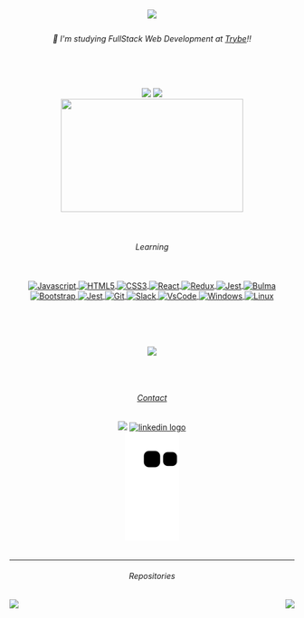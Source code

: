 <h1 align="center">
  <a href="https://git.io/typing-svg">
    <img src="https://readme-typing-svg.herokuapp.com/?lines=Hello+World!+👋;+I'am+Rafael+Souza!+🇧🇷;&center=true&size=30">
  </a>
<!--   <img align="right" width=130 src="https://c.tenor.com/rkY5QA5c3VAAAAAC/gato-digitando.gif" /> -->
</h1>

<h6 align="center">🌱 I'm studying FullStack Web Development at <a href="https://www.betrybe.com/"><i>Trybe</i></a>!!</h6>
<br>

##

<div align="center">
  <img width=430 src="https://github-readme-stats.vercel.app/api?hide_title=true&&include_all_commits=true&count_private=true&disable_animations=false&username=Rafael-Souza-97&show_icons=true&theme=react&border_color=61dafb&hide_border=true" />
  <img width=140 src="https://c.tenor.com/rkY5QA5c3VAAAAAC/gato-digitando.gif" />
</div>

<div align="center">
  <img align="center" width="80%" height=200 src="https://activity-graph.herokuapp.com/graph?username=Rafael-Souza-97&theme=react-dark&bg_color=20232a&hide_border=true&include_all_commits=true&count_private=true&disable_animations=false" />
</div>

<br>
<br>

<h6 align="center">Learning</h6>

<div align="center">
  <a href="https://github.com/Rafael-Souza-97" /><br>
  <img align="center" alt="Javascript" height="35" width="60" src="https://cdn.jsdelivr.net/gh/devicons/devicon/icons/javascript/javascript-original.svg" />
  <img align="center" alt="HTML5" height="35" width="50" src="https://cdn.jsdelivr.net/gh/devicons/devicon/icons/html5/html5-original.svg" />
  <img align="center" alt="CSS3" height="35" width="50" src="https://cdn.jsdelivr.net/gh/devicons/devicon/icons/css3/css3-original.svg" />
  <img align="center" alt="React" height="35" width="50" src="https://cdn.jsdelivr.net/gh/devicons/devicon/icons/react/react-original-wordmark.svg" />
  <img align="center" alt="Redux" height="35" width="50" src="https://cdn.jsdelivr.net/gh/devicons/devicon/icons/redux/redux-original.svg" />
  <img align="center" alt="Jest" height="35" width="50" src="https://cdn.jsdelivr.net/gh/devicons/devicon/icons/jest/jest-plain.svg" />
  <img align="center" alt="Bulma" height="35" width="50"  src="https://cdn.jsdelivr.net/gh/devicons/devicon/icons/bulma/bulma-plain.svg" />
  <img align="center" alt="Bootstrap" height="35" width="50" src="https://cdn.jsdelivr.net/gh/devicons/devicon/icons/bootstrap/bootstrap-original-wordmark.svg" />
  <img align="center" alt="Jest" height="35" width="50" src="https://cdn.jsdelivr.net/gh/devicons/devicon/icons/jest/jest-plain.svg" />
  <img align="center" alt="Git" height="35" width="50" src="https://cdn.jsdelivr.net/gh/devicons/devicon/icons/git/git-original.svg" />
  <img align="center" alt="Slack" height="35" width="50" src="https://cdn.jsdelivr.net/gh/devicons/devicon/icons/slack/slack-original.svg" />
  <img align="center" alt="VsCode" height="35" width="50" src="https://cdn.jsdelivr.net/gh/devicons/devicon/icons/vscode/vscode-original.svg" />
  <img align="center" alt="Windows" height="35" width="50" src="https://cdn.jsdelivr.net/gh/devicons/devicon/icons/windows8/windows8-original.svg" />
  <img align="center" alt="Linux" height="35" width="50" src="https://cdn.jsdelivr.net/gh/devicons/devicon/icons/linux/linux-original.svg" />
</div>
  
  ##

<!-- <h6 align="center">Learning</h6>
<div align="center">
  <img align="center" alt="Typescript" height="40" width="40" src="https://cdn.jsdelivr.net/gh/devicons/devicon/icons/typescript/typescript-original.svg" />
  <img align="center" alt="Python" height="40" width="60" src="https://cdn.jsdelivr.net/gh/devicons/devicon/icons/python/python-original-wordmark.svg" />
  <img align="center" alt="Nodejs" height="40" width="60" src="https://cdn.jsdelivr.net/gh/devicons/devicon/icons/nodejs/nodejs-original.svg" />
</div>

## 
-->

<br>
<br>
<br>

<div align="center">
  <img width=90 src="https://visitor-badge.laobi.icu/badge?page_id=Rafael-Souza-97.Rafael-Souza-97&" />
</div>
<br>
<br>

##

<h6 align="center">Contact</h6>
<div align="center">
  <a href = "mailto:apsouza.rafael97@gmail.com"><img src="https://img.shields.io/badge/-Gmail-%23333?style=for-the-badge&logo=gmail&logoColor=white" target="_blank"></a>
  <a href="https://www.linkedin.com/in/rafael-souza97/" target="_blank"><img src="https://img.shields.io/badge/LinkedIn-0077B5?style=for-the-badge&logo=linkedin&logoColor=white" alt="linkedin logo" ></a>
</div>

<div align="center">
  <img alt="snake eating my contribution" src="https://github.com/Rafael-Souza-97/Rafael-Souza-97/blob/output/github-contribution-grid-snake.svg">
</div>
<br>

<hr>

<h6 align="center">Repositories</h6>
  <a align="left" href="https://github.com/Rafael-Souza-97/exchange-wallet" title="Exchange Wallet"><img align="left" height="115" src="https://github-readme-stats.vercel.app/api/pin/?username=Rafael-Souza-97&repo=exchange-wallet&theme=react&border_color=61dafb&border_radius=10"></a>
<div width="10%" align="center">
  <a align="right" href="https://github.com/Rafael-Souza-97/shopping-cart" title="Shopping Cart"><img align="right" height="115" src="https://github-readme-stats.vercel.app/api/pin/?username=Rafael-Souza-97&repo=shopping-cart&theme=react&border_color=61dafb&border_radius=10"></a>
</div>

<!-- <div align="center">
  <h6>References:</h6>
    <h6><a href="https://github.com/rafaballerini">Rafaella Ballerini</a> - 
    <a href="https://github.com/duribeiro">Eduardo Ribeiro</a> - 
    <a href="https://github.com/KushalTanna24">KushalTanna24</a></h6>
</div> -->
